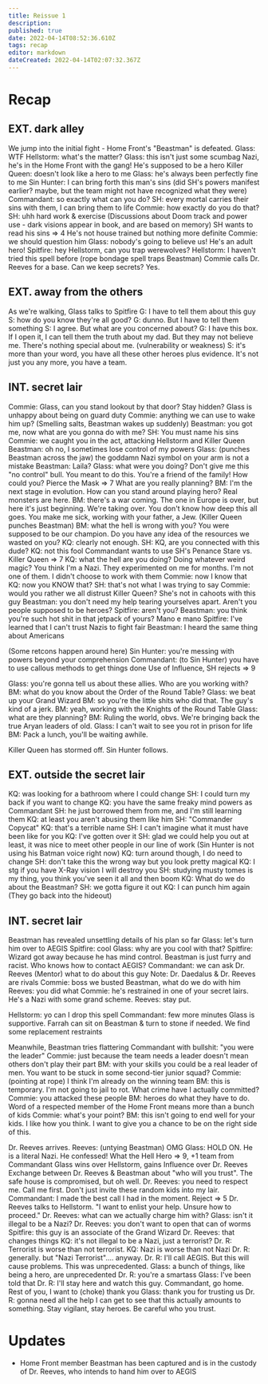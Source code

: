 ```yaml
---
title: Reissue 1
description: 
published: true
date: 2022-04-14T08:52:36.610Z
tags: recap
editor: markdown
dateCreated: 2022-04-14T02:07:32.367Z
---
```


# Recap

## EXT. dark alley

We jump into the initial fight - Home Front's "Beastman" is defeated.
Glass: WTF
Hellstorm: what's the matter?
Glass: this isn't just some scumbag Nazi, he's in the Home Front with the gang! He's supposed to be a hero
Killer Queen: doesn't look like a hero to me
Glass: he's always been perfectly fine to me
Sin Hunter: I can bring forth this man's sins
(did SH's powers manifest earlier? maybe, but the team might not have recognized what they were)
Commandant: so exactly what can you do?
SH: every mortal carries their sins with them, I can bring them to life
Commie: how exactly do you do that?
SH: uhh hard work & exercise
(Discussions about Doom track and power use - dark visions appear in book, and are based on memory)
SH wants to read his sins => 4
He's not house trained but nothing more definite
Commie: we should question him
Glass: nobody's going to believe us! He's an adult hero!
Spitfire: hey Hellstorm, can you trap werewolves?
Hellstorm: I haven't tried this spell before
(rope bondage spell traps Beastman)
Commie calls Dr. Reeves for a base. Can we keep secrets? Yes.

## EXT. away from the others

As we're walking, Glass talks to Spitfire
G: I have to tell them about this guy
S: how do you know they're all good?
G: dunno. But I have to tell them something
S: I agree. But what are you concerned about?
G: I have this box. If I open it, I can tell them the truth about my dad. But they may not believe me. There's nothing special about me.
(vulnerability or weakness)
S: it's more than your word, you have all these other heroes plus evidence. It's not just you any more, you have a team.

## INT. secret lair

Commie: Glass, can you stand lookout by that door? Stay hidden?
Glass is unhappy about being on guard duty
Commie: anything we can use to wake him up?
(Smelling salts, Beastman wakes up suddenly)
Beastman: you got me, now what are you gonna do with me?
SH: You must name his sins
Commie: we caught you in the act, attacking Hellstorm and Killer Queen
Beastman: oh no, I sometimes lose control of my powers
Glass: (punches Beastman across the jaw) the goddamn Nazi symbol on your arm is not a mistake
Beastman: Laila?
Glass: what were you doing? Don't give me this "no control" bull. You meant to do this. You're a friend of the family! How could you?
Pierce the Mask => 7
What are you really planning?
BM: I'm the next stage in evolution. How can you stand around playing hero? Real monsters are here.
BM: there's a war coming. The one in Europe is over, but here it's just beginning. We're taking over. You don't know how deep this all goes. You make me sick, working with your father, a Jew.
(Killer Queen punches Beastman)
BM: what the hell is wrong with you? You were supposed to be our champion. Do you have any idea of the resources we wasted on you?
KQ: clearly not enough.
SH: KQ, are you connected with this dude?
KQ: not this fool
Commandant wants to use SH's Penance Stare vs. Killer Queen => 7
KQ: what the hell are you doing? Doing whatever weird magic? You think I'm a Nazi. They experimented on me for months. I'm not one of them. I didn't choose to work with them
Commie: now I know that
KQ: now you KNOW that?
SH: that's not what I was trying to say
Commie: would you rather we all distrust Killer Queen? She's not in cahoots with this guy
Beastman: you don't need my help tearing yourselves apart. Aren't you people supposed to be heroes?
Spitfire: aren't you?
Beastman: you think you're such hot shit in that jetpack of yours? Mano e mano
Spitfire: I've learned that I can't trust Nazis to fight fair
Beastman: I heard the same thing about Americans

(Some retcons happen around here)
Sin Hunter: you're messing with powers beyond your comprehension
Commandant: (to Sin Hunter) you have to use callous methods to get things done
Use of Influence, SH rejects => 9

Glass: you're gonna tell us about these allies. Who are you working with?
BM: what do you know about the Order of the Round Table?
Glass: we beat up your Grand Wizard
BM: so you're the little shits who did that. The guy's kind of a jerk.
BM: yeah, working with the Knights of the Round Table
Glass: what are they planning?
BM: Ruling the world, obvs. We're bringing back the true Aryan leaders of old.
Glass: I can't wait to see you rot in prison for life
BM: Pack a lunch, you'll be waiting awhile.

Killer Queen has stormed off. Sin Hunter follows.

## EXT. outside the secret lair

KQ: was looking for a bathroom where I could change
SH: I could turn my back if you want to change
KQ: you have the same freaky mind powers as Commandant
SH: he just borrowed them from me, and I'm still learning them
KQ: at least you aren't abusing them like him
SH: "Commander Copycat"
KQ: that's a terrible name
SH: I can't imagine what it must have been like for you
KQ: I've gotten over it
SH: glad we could help you out at least, it was nice to meet other people in our line of work
(Sin Hunter is not using his Batman voice right now)
KQ: turn around though, I do need to change
SH: don't take this the wrong way but you look pretty magical
KQ: I stg if you have X-Ray vision I will destroy you
SH: studying musty tomes is my thing, you think you've seen it all and then boom
KQ: What do we do about the Beastman?
SH: we gotta figure it out
KQ: I can punch him again
(They go back into the hideout)

## INT. secret lair

Beastman has revealed unsettling details of his plan so far
Glass: let's turn him over to AEGIS
Spitfire: cool
Glass: why are you cool with that?
Spitfire: Wizard got away because he has mind control. Beastman is just furry and racist.
Who knows how to contact AEGIS?
Commandant: we can ask Dr. Reeves (Mentor) what to do about this guy
Note: Dr. Daedalus & Dr. Reeves are rivals
Commie: boss we busted Beastman, what do we do with him
Reeves: you did what
Commie: he's restrained in one of your secret lairs. He's a Nazi with some grand scheme.
Reeves: stay put.

Hellstorm: yo can I drop this spell
Commandant: few more minutes
Glass is supportive. Farrah can sit on Beastman & turn to stone if needed.
We find some replacement restraints

Meanwhile, Beastman tries flattering Commandant with bullshit: "you were the leader"
Commie: just because the team needs a leader doesn't mean others don't play their part
BM: with your skills you could be a real leader of men. You want to be stuck in some second-tier junior squad?
Commie: (pointing at rope) I think I'm already on the winning team
BM: this is temporary. I'm not going to jail to rot. What crime have I actually committed?
Commie: you attacked these people
BM: heroes do what they have to do. Word of a respected member of the Home Front means more than a bunch of kids
Commie: what's your point?
BM: this isn't going to end well for your kids. I like how you think. I want to give you a chance to be on the right side of this.

Dr. Reeves arrives.
Reeves: (untying Beastman) OMG
Glass: HOLD ON. He is a literal Nazi. He confessed!
What the Hell Hero => 9, +1 team from Commandant
Glass wins over Hellstorm, gains Influence over Dr. Reeves
Exchange between Dr. Reeves & Beastman about "who will you trust".
The safe house is compromised, but oh well.
Dr. Reeves: you need to respect me. Call me first. Don't just invite these random kids into my lair.
Commandant: I made the best call I had in the moment.
Reject => 5
Dr. Reeves talks to Hellstorm. "I want to enlist your help. Unsure how to proceed."
Dr. Reeves: what can we actually charge him with?
Glass: isn't it illegal to be a Nazi?
Dr. Reeves: you don't want to open that can of worms
Spitfire: this guy is an associate of the Grand Wizard
Dr. Reeves: that changes things
KQ: it's not illegal to be a Nazi, just a terrorist?
Dr. R: Terrorist is worse than not terrorist.
KQ: Nazi is worse than not Nazi
Dr. R: generally. but "Nazi Terrorist".... anyway.
Dr. R: I'll call AEGIS. But this will cause problems. This was unprecedented.
Glass: a bunch of things, like being a hero, are unprecedented
Dr. R: you're a smartass
Glass: I've been told that
Dr. R: I'll stay here and watch this guy. Commandant, go home. Rest of you, I want to (choke) thank you
Glass: thank you for trusting us
Dr. R: gonna need all the help I can get to see that this actually amounts to something. Stay vigilant, stay heroes. Be careful who you trust.

# Updates

* Home Front member Beastman has been captured and is in the custody of Dr. Reeves, who intends to hand him over to AEGIS
